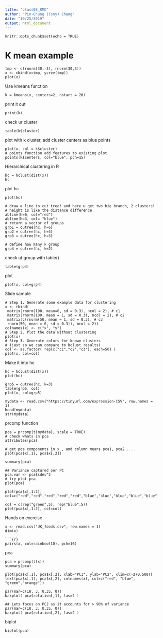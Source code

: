 ```yaml
---
title: "class08_RMD"
author: "Pin-Chung (Tony) Cheng"
date: "10/25/2019"
output: html_document
---
```


```{r setup, include=FALSE}
knitr::opts_chunk$set(echo = TRUE)
```


# K mean example
```{r}
tmp <- c(rnorm(30,-3), rnorm(30,3))
x <- cbind(x=tmp, y=rev(tmp))
plot(x)
```

Use kmeans function
```{r}
k = kmeans(x, centers=2, nstart = 20)
```

print it out
```{r}
print(k)
```

check ur cluster
```{r}
table(k$cluster)
```


plot with k cluster, add cluster centers as blue points
```{r}
plot(x, col = k$cluster)
# points function add features to existing plot
points(k$centers, col="blue", pch=15)
```

Hierarchical clustering in R
```{r}
hc = hclust(dist(x))
hc
```

plot hc
```{r}
plot(hc)

# draw a line to cut tree! and here u get two big branch, 2 clusters!
# height is like the distance difference
abline(h=6, col="red")
abline(h=3, col= "blue")
# return a vector of groups
grp1 = cutree(hc, h=6)
grp2 = cutree(hc, h=4)
grp3 = cutree(hc, h=3)

# define how many k group
grp4 = cutree(hc, k=2)
```
check ut group with table()
```{r}
table(grp4)
```

plot
```{r}
plot(x, col=grp4)

```

Slide sample
```{r}
# Step 1. Generate some example data for clustering
x <- rbind(
 matrix(rnorm(100, mean=0, sd = 0.3), ncol = 2), # c1
 matrix(rnorm(100, mean = 1, sd = 0.3), ncol = 2), # c2
 matrix(c(rnorm(50, mean = 1, sd = 0.3), # c3
 rnorm(50, mean = 0, sd = 0.3)), ncol = 2))
colnames(x) <- c("x", "y")
# Step 2. Plot the data without clustering
plot(x)
# Step 3. Generate colors for known clusters
# (just so we can compare to hclust results)
col <- as.factor( rep(c("c1","c2","c3"), each=50) )
plot(x, col=col)
```

Make it into hc
```{r}
hc = hclust(dist(x))
plot(hc)

grp5 = cutree(hc, k=3)
table(grp5, col)
plot(x, col=grp5)
```

```{r}
mydata <- read.csv("https://tinyurl.com/expression-CSV", row.names = 1) 
head(mydata)
str(mydata)
```

prcomp function 
```{r}
pca = prcomp(t(mydata), scale = TRUE)
# check whats in pca
attributes(pca)
```

```{r}
# get pca components in x , and column means pca1, pca2 ....
plot(pca$x[,1], pca$x[,2])
```

```{r}
summary(pca)
```

```{r}
## Variance captured per PC
pca.var <- pca$sdev^2 
# try plot pca
plot(pca)

```

```{r}
plot(pca$x[,1:2], col=c("red","red","red","red","red","blue","blue","blue","blue","blue"))
```

```{r}
col = c(rep("green",5), rep("blue",5))
plot(pca$x[,1:2], col=col)       
```

Hands on exercise
```{r}
x <- read.csv("UK_foods.csv", row.names = 1)
dim(x)
```

```
```{r}
pairs(x, col=rainbow(10), pch=16)
```

pca
```{r}
pca = prcomp(t(x))
summary(pca)
```

```{r}
plot(pca$x[,1], pca$x[,2], xlab="PC1", ylab="PC2", xlim=c(-270,500))
text(pca$x[,1], pca$x[,2], colnames(x), col=c("red", "blue", "green","orange"))
```

```{r}
par(mar=c(10, 3, 0.35, 0))
barplot( pca$rotation[,1], las=2 )
```

```{r}
## Lets focus on PC2 as it accounts for > 90% of variance 
par(mar=c(10, 3, 0.35, 0))
barplot( pca$rotation[,2], las=2 )
```

biplot
```{r}
biplot(pca)
```

